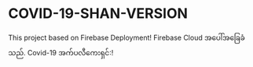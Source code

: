# COVID-19-SHAN-VERSION
This project based on Firebase Deployment! Firebase Cloud အပေါ်အခြေခံသည်. Covid-19 အက်ပလီကေးရှင်:!
